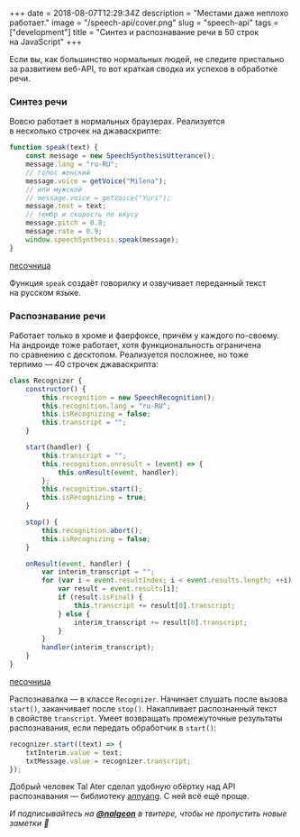 +++
date = 2018-08-07T12:29:34Z
description = "Местами даже неплохо работает."
image = "/speech-api/cover.png"
slug = "speech-api"
tags = ["development"]
title = "Синтез и распознавание речи в 50 строк на JavaScript"
+++

Если вы, как большинство нормальных людей, не следите пристально за развитием веб-API, то вот краткая сводка их успехов в обработке речи.

### Синтез речи

Вовсю работает в нормальных браузерах. Реализуется в несколько строчек на джаваскрипте:

```javascript
function speak(text) {
    const message = new SpeechSynthesisUtterance();
    message.lang = "ru-RU";
    // голос женский
    message.voice = getVoice("Milena");
    // или мужской
    // message.voice = getVoice("Yuri");
    message.text = text;
    // тембр и скорость по вкусу
    message.pitch = 0.8;
    message.rate = 0.9;
    window.speechSynthesis.speak(message);
}
```

<p>
    <a class="button" href="https://codepen.io/nalgeon/pen/LBJNXG/?editors=1010" target="_blank">
        песочница
    </a>
</p>

Функция `speak` создаёт говорилку и озвучивает переданный текст на русском языке.

### Распознавание речи

Работает только в хроме и фаерфоксе, причём у каждого по-своему. На андроиде тоже работает, хотя функциональность ограничена по сравнению с десктопом. Реализуется посложнее, но тоже терпимо — 40 строчек джаваскрипта:

```javascript
class Recognizer {
    constructor() {
        this.recognition = new SpeechRecognition();
        this.recognition.lang = "ru-RU";
        this.isRecognizing = false;
        this.transcript = "";
    }

    start(handler) {
        this.transcript = "";
        this.recognition.onresult = (event) => {
            this.onResult(event, handler);
        };
        this.recognition.start();
        this.isRecognizing = true;
    }

    stop() {
        this.recognition.abort();
        this.isRecognizing = false;
    }

    onResult(event, handler) {
        var interim_transcript = "";
        for (var i = event.resultIndex; i < event.results.length; ++i) {
            var result = event.results[i];
            if (result.isFinal) {
                this.transcript += result[0].transcript;
            } else {
                interim_transcript += result[0].transcript;
            }
        }
        handler(interim_transcript);
    }
}
```

<p>
    <a class="button" href="https://codepen.io/nalgeon/pen/XBPKrW/?editors=1010" target="_blank">
        песочница
    </a>
</p>

Распознавалка — в классе `Recognizer`. Начинает слушать после вызова `start()`, заканчивает после `stop()`. Накапливает распознанный текст в свойстве `transcript`. Умеет возвращать промежуточные результаты распознавания, если передать обработчик в `start()`:

```javascript
recognizer.start((text) => {
    txtInterim.value = text;
    txtMessage.value = recognizer.transcript;
});
```

Добрый человек Tal Ater сделал удобную обёртку над API распознавания — библиотеку [annyang](https://github.com/TalAter/annyang). С ней всё ещё проще.

_И подписывайтесь на <a href="https://twitter.com/nalgeon">**@nalgeon**</a> в твитере, чтобы не пропустить новые заметки 🚀_
